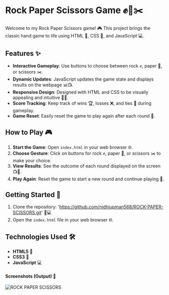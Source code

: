 # Rock Paper Scissors Game ✊📄✂️

Welcome to my Rock Paper Scissors game! 🎮 This project brings the classic hand game to life using HTML 📝, CSS 🎨, and JavaScript 💻.

## Features ✨

- **Interactive Gameplay**: Use buttons to choose between rock ✊, paper 📄, or scissors ✂️.
- **Dynamic Updates**: JavaScript updates the game state and displays results on the webpage 📊📺.
- **Responsive Design**: Designed with HTML and CSS to be visually appealing and intuitive 🌟📱.
- **Score Tracking**: Keep track of wins 🏆, losses ❌, and ties 🤝 during gameplay.
- **Game Reset**: Easily reset the game to play again after each round 🔄.

## How to Play 🎮

1. **Start the Game**: Open `index.html` in your web browser 🌐.
2. **Choose Gesture**: Click on buttons for rock ✊, paper 📄, or scissors ✂️ to make your choice.
3. **View Results**: See the outcome of each round displayed on the screen 📺🎉.
4. **Play Again**: Reset the game to start a new round and continue playing 🔄.

## Getting Started 🚀

1. Clone the repository: 'https://github.com/nidhiupman568/ROCK-PAPER-SCISSORS.git' 📁💻
2. Open the `index.html` file in your web browser 🌐.

## Technologies Used 🛠️

- **HTML5** 📝
- **CSS3** 🎨
- **JavaScript** 💻

#### Screenshots (Output) 📸

![ROCK PAPER SCISSORS](https://github.com/nidhiupman568/ROCK-PAPER-SCISSORS/assets/130860182/2a565be7-5b14-43bd-bd4e-2643458fcdca)
